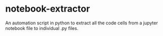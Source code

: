 # notebook-extractor
An automation script in python to extract all the code cells from a jupyter notebook file to individual .py files.
